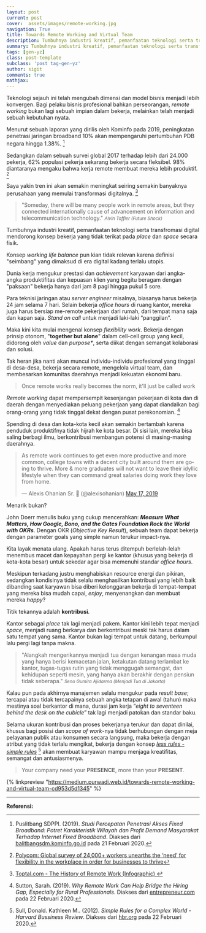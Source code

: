 ```yaml
---
layout: post
current: post
cover:  assets/images/remote-working.jpg
navigation: True
title: Towards Remote Working and Virtual Team
description: Tumbuhnya industri kreatif, pemanfaatan teknologi serta transformasi digital mendorong konsep bekerja yang tidak terikat pada 'place' dan 'space' secara fisik.
summary: Tumbuhnya industri kreatif, pemanfaatan teknologi serta transformasi digital mendorong konsep bekerja yang tidak terikat pada 'place' dan 'space' secara fisik.
tags: [gen-yz]
class: post-template
subclass: 'post tag-gen-yz'
author: sigit
comments: true
mathjax:
---
```


Teknologi sejauh ini telah mengubah dimensi dan model bisnis menjadi lebih konvergen. Bagi pelaku bisnis profesional bahkan perseorangan, <i>remote working</i> bukan lagi sebuah impian dalam bekerja, melainkan telah menjadi sebuah kebutuhan nyata.

Menurut sebuah laporan yang dirilis oleh Kominfo pada 2019, peningkatan penetrasi jaringan broadband 10% akan mempengaruhi pertumbuhan PDB negara hingga 1.38%. [^1]

Sedangkan dalam sebuah survei global 2017 terhadap lebih dari 24.000 pekerja, 62% populasi pekerja sekarang bekerja secara fleksibel. 98% diantaranya mengaku bahwa kerja remote membuat mereka lebih produktif. [^2]

Saya yakin tren ini akan semakin meningkat seiring semakin banyaknya perusahaan yang memulai transformasi digitalnya. [^3]

> "Someday, there will be many people work in remote areas, but they connected internationally cause of advancement on information and telecommunication technology." <cite><small>Alvin Toffler (Future Shock)</small></cite>

Tumbuhnya industri kreatif, pemanfaatan teknologi serta transfromasi digital mendorong konsep bekerja yang tidak terikat pada <i>place</i> dan <i>space</i> secara fisik.

Konsep <i>working life balance</i> pun kian tidak relevan karena definisi "seimbang" yang dimaksud di era digital kadang terlalu utopis.

Dunia kerja mengukur prestasi dan <i>achievement</i> karyawan dari angka-angka produktifitas dan kepuasan klien yang begitu beragam dengan "paksaan" bekerja hanya dari jam 8 pagi hingga pukul 5 sore.

Para teknisi jaringan atau <i>server engineer</i> misalnya, biasanya harus bekerja 24 jam selama 7 hari. Selain bekerja <i>office hours</i> di ruang kantor, mereka juga harus bersiap me-remote pekerjaan dari rumah, dari tempat mana saja dan kapan saja. <i>Stand on call</i> untuk menjadi laki-laki “panggilan”.

Maka kini kita mulai mengenal konsep <i>flexibility work</i>. Bekerja dengan prinsip otonom, "<b>together but alone</b>" dalam cell-cell group yang kecil, didorong oleh <i>value</i> dan <i>purpose*</i>, serta diikat dengan semangat kolaborasi dan solusi.

Tak heran jika nanti akan muncul individu-individu profesional yang tinggal di desa-desa, bekerja secara remote, mengelola virtual team, dan membesarkan komunitas daerahnya menjadi kekuatan ekonomi baru.

> Once remote works really becomes the norm, it'll just be called work

*Remote working* dapat mempersempit kesenjangan pekerjaan di kota dan di daerah dengan menyediakan peluang pekerjaan yang dapat diandalkan bagi orang-orang yang tidak tinggal dekat dengan pusat perekonomian. [^4]

Spending di desa dan kota-kota kecil akan semakin bertambah karena penduduk produktifnya tidak hijrah ke kota besar. Di sisi lain, mereka bisa saling berbagi ilmu, berkontribusi membangun potensi di masing-masing daerahnya.

<blockquote class="twitter-tweet"><p lang="en" dir="ltr">As remote work continues to get even more productive and more common, college towns with a decent city built around them are going to thrive. More &amp; more graduates will not want to leave their idyllic lifestyle when they can command great salaries doing work they love from home.</p>&mdash; Alexis Ohanian Sr. 🚀 (@alexisohanian) <a href="https://twitter.com/alexisohanian/status/1129296845816176640?ref_src=twsrc%5Etfw">May 17, 2019</a></blockquote> <script async src="https://platform.twitter.com/widgets.js" charset="utf-8"></script>

Menarik bukan?

John Doerr menulis buku yang cukup mencerahkan: <b>*Measure What Matters, How Google, Bono, and the Gates Foundation Rock the World with OKRs*</b>. Dengan OKR (<i>Objective Key Result</i>), sebuah team dapat bekerja dengan parameter goals yang simple namun terukur impact-nya.

Kita layak menata ulang. Apakah harus terus ditempuh berlelah-lelah menembus macet dan kepayahan pergi ke kantor (khusus yang bekerja di kota-kota besar) untuk sekedar agar bisa memenuhi standar <i>office hours</i>.

Meskipun terkadang justru menghabiskan resource energi dan pikiran, sedangkan kondisinya tidak selalu menghasilkan kontribusi yang lebih baik dibanding saat karyawan bisa diberi kelonggaran bekerja di tempat-tempat yang mereka bisa mudah capai, <i>enjoy</i>, menyenangkan dan membuat mereka <i>happy</i>?

Titik tekannya adalah **kontribusi**.

Kantor sebagai *place* tak lagi menjadi pakem. Kantor kini lebih tepat menjadi *space*, menjadi ruang berkarya dan berkontribusi meski tak harus dalam satu tempat yang sama. Kantor bukan lagi tempat untuk datang, berkumpul lalu pergi lagi tanpa makna.

> "Alangkah mengerikannya menjadi tua dengan kenangan masa muda yang hanya berisi kemacetan jalan, ketakutan datang terlambat ke kantor, tugas-tugas rutin yang tidak menggugah semangat, dan kehidupan seperti mesin, yang hanya akan berakhir dengan pensiun tidak seberapa." <cite><small>Seno Gumira Ajidarma (Menjadi Tua di Jakarta)</small></cite>

Kalau pun pada akhirnya manajemen selalu mengukur pada <i>result base</i>; tercapai atau tidak tercapainya sebuah angka tetapan di awal (tahun) maka mestinya soal berkantor di mana, durasi jam kerja “<i>eight to seventeen behind the desk on the cubicle</i>”  tak lagi menjadi patokan dan standar baku.

Selama ukuran kontribusi dan proses bekerjanya terukur dan dapat dinilai, khusus bagi posisi dan <i>scope of work</i>-nya tidak berhubungan dengan meja pelayanan publik atau konsumen secara langsung, maka bekerja dengan atribut yang tidak terlalu mengikat, bekerja dengan konsep [*less rules - simple rules*](https://hbr.org/2012/09/simple-rules-for-a-complex-world) [^5] akan membuat karyawan mampu menjaga kreatifitas, semangat dan antusiasmenya.

> Your company need your **PRESENCE**, more than your **PRESENT**.

{% linkpreview "https://medium.purwadi.web.id/towards-remote-working-and-virtual-team-cd953d5d1345" %}

-----
**Referensi:**

[^1]: Puslitbang SDPPI. (2019). <i>Studi Percepatan Penetrasi Akses Fixed Broadband: Potret Karakteristik Wilayah dan Profit Demand Masyarakat Terhadap Internet Fixed Broadband</i>. Diakses dari [balitbangsdm.kominfo.go.id](https://balitbangsdm.kominfo.go.id/?mod=publikasi&a=dl&page_id=463&cid=29&download_id=197) pada 21 Februari 2020.

[^2]: [Polycom: Global survey of 24,000+ workers unearths the ‘need’ for flexibility in the workplace in order for businesses to thrive](https://www.polycom.com/company/news/press-releases/2017/20170321.html)

[^3]: [Toptal.com - The History of Remote Work (Infographic) ](https://publications.toptal.com/hubfs/Insights/Toptal-History-of-Remote-Work.pdf)

[^4]: Sutton, Sarah. (2019). <i>Why Remote Work Can Help Bridge the Hiring Gap, Especially for Rural Professionals</i>. Diakses dari [entrepreneur.com](https://www.entrepreneur.com/article/331817) pada 22 Februari 2020.

[^5]: Sull, Donald. Kathleen M.. (2012). <i>Simple Rules for a Complex World - Harvard Bussiness Review</i>. Diakses dari [hbr.org](https://hbr.org/2012/09/simple-rules-for-a-complex-world) pada 22 Februari 2020.